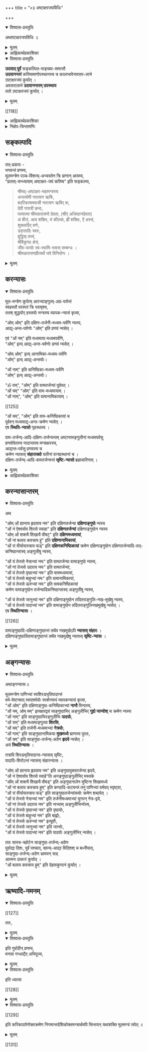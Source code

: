 +++
title = "०३ अष्टाक्षरजपविधिः"

+++

<details open><summary>विश्वास-प्रस्तुतिः</summary>

अथाष्टाक्षरजपविधिः ॥
</details>

<details><summary>मूलम्</summary>

अथाष्टाक्षरजपविधिः ॥
</details>

<details><summary>आह्निकार्थप्रकाशिका</summary>

ततोऽष्टाक्षरजपम् आह – **अथाष्टाक्षरजप** इति ।  
मया प्रदर्श्यत इति शेषः ।  
आचमन-प्रकरणोदाहृत-वचनानुसारेण  
सन्ध्यान्ताचमनम् एकं कृत्वा  
मूल-मन्त्र-जपः कार्य इति बोध्यम् ।  
तदुक्तं – 

> मद्-भक्ता ये नर-श्रेष्ठा  
मद्गता मत्परायणाः ।  
मद्-याजिनो मन्-नियमास्  
**तान्** प्रयत्नेन **पूजयेत्** ॥  
तेषान्तु पावनायाहं  
नित्यम् एव युधिष्ठिर ।  
उभे सन्ध्ये **ऽधितिष्ठामि**  
ह्य् अस्कन्नं तद्-व्रतम् मम ॥  
तस्माद् अष्टाक्षरम् मन्त्रं  
मद्-भक्तैर् वीत-कल्मषैः ।  
सन्ध्या-कालेषु **जप्तव्यं**,  
सततञ् चात्म-शुद्धये ॥ 

इति श्रीवैष्णव-धर्म-शास्त्रोक्तश्रीमदष्टाक्षरजपोपि सन्ध्यायामवसरे कार्यः इति ।
</details>

<details open><summary>विश्वास-प्रस्तुतिः</summary>

**उदयात् पूर्वं** सङ्कल्पित-सङ्ख्या-समाप्तौ  
**उदयानन्तरं** करिष्यमाणोपस्थानस्य च कालाभावेनावसर-लाभे  
ऽष्टाक्षरजपं कुर्यात् ।  
अवसरालाभे **उदयानन्तरम् उपस्थाय**  
ततो ऽष्टाक्षरजपं कुर्यात् ।
</details>

<details><summary>मूलम्</summary>

उदयात्पूर्वं सङ्कल्पितसङ्ख्यासमाप्तौ उदयानन्तरं करिष्यमाणोपस्थानस्य च कालाभावेनावसरलाभेऽष्टाक्षरजपं कुर्यात् । अवसरालाभे उदयानन्तरमुपस्थाय ततोऽष्टाक्षरजपं कुर्यात् ।
</details>

[[118]]

<details><summary>आह्निकार्थप्रकाशिका</summary>

अत्र गायत्र्य्-उपस्थानात् पूर्वम् एवाष्टाक्षर-जपः आचार्य-पादाभिमत इत्येकेतरोक्तं  
प्रमाण-न्यायाचार्यपाद-श्रीसूक्ति-विरुद्धम् इति  
हृदि निधाय  
उदाहृताचार्य-पाद-श्रीसूक्त्य्-अभिप्रेतार्थम् आह - **उदयात्पूर्वमि**त्यादिना । 

न च 

> सङ्कल्पित-सङ्ख्यात-गायत्री-जपानन्तरम्  
उपस्थानान्तम् असङ्ख्यात-गायत्रीजपोऽनुष्ठेयः ।  
अतो नाष्टाक्षरजपावसर 

इति वाच्यम् - 

असङ्ख्यात-गायत्री-जप-नैष्फल्यस्य गायत्री-जप-प्रकरणे समर्थितत्वेन  
तत्परित्यागेनाष्टाक्षर-जपस्य कार्यत्वात् । 

अत्र वक्तव्यं सर्वं श्रीनिक्षेप-चिन्तामणौ सम्यग् अनुगृहीतम्।   
तद्-अभिप्रेतार्थाः केचन प्रदर्श्यन्ते।  
</details>

<details><summary>निक्षेप-चिन्तामणिः</summary>

"तस्माद् अष्टाक्षरं मन्त्रम्"-इत्यादि-वचन-विहिताष्टाक्षर-जपः  
नित्यः उत काम्य इति विवेचनीयम्,  
एकेतराह्निकपक्षः

> सन्ध्या-काल-विहितस् तज्-जपो नित्यः  
> सततम् इति विहितः काम्यः, 
>
>> सततं चात्मशुद्धये 
>
> इति तत्रैवात्म-शुद्धि-रूप-फल-श्रवणाद् इति ।  

तन्मन्दम् - आचार्यपाद-श्रीसूक्त्य्-अभिप्राय-न्याय-विरोधात्,  
श्री-सच्-चरित्र-रक्षायां 

> कामाधिकारत्वे सम्भवति  
> नित्यत्व-कल्पनायोगात् 

इति, 

> तत्-तद्-वाक्य-प्रकृत-फल-विशेषापेक्षया निषेध  
> इत्य् आसत्तेर् व्यवस्थाप्यम् 

इति चानुगृहीतं,  
प्रकृते आत्म-शुद्धि-कामाधिकारत्वे सम्भवति  
नित्यत्व-कल्पनं न न्याय्यम्।  

यथा +ऊर्ध्वपुण्ड्रविधौ मध्यमा-कनिष्ठिका-निषेधस्य  
निषेध-बोधक-वाक्य-समभिव्याहृत--  
वाक्यावगताङ्गुल्य्-अन्तर-फल-विषयत्वम् आसत्तेर् व्यवस्थापितं, 

सन्ध्याकालेषु जप्तव्यम् इत्य्-अत्रापि  
विधेस् समभिव्याहृत-वाक्य-प्रतिपन्नात्म-शुद्धि-फल-विषयत्वम्  
आसत्तेर् व्यवस्थाप्यम् इति,  
तत्रापि काम्य-विधिरेव । 

यद् अपरोक्तं – 

>> तेषान्तु पावनायाहं  
नित्यम् एव युधिष्ठिर ।  
उभे सन्ध्ये **ऽधितिष्ठामि**  
ह्य् अस्कन्नं तद्-व्रतम् मम ॥  
तस्माद् अष्टाक्षरम् मन्त्रं  
मद्-भक्तैर् वीत-कल्मषैः ।  
सन्ध्या-कालेषु **जप्तव्यं**,  
सततञ् चात्म-शुद्धये ॥
>
> इत्यत्र, शाबरभाष्ये -
>
>> यावज्-जीवम् अग्निहोत्रं जुहोतीत्य् अत्र  
>> जीवन-रूप-निमित्त-नैयत्येनाग्निहोत्रं नियतम् 
>
> इति भाषित-रीत्या सन्ध्याकालयोर् भगवद्-अधिष्ठान-रूप-निमित्तस्य नियतत्त्वेन  
> तन्-निमित्तक-श्रीमद्-अष्टाक्षर-जपस्यापि नियत-तमत्वं  
> सन्ध्या-कालयोस् सिद्धम् 

इति, तन् न  - 

दृष्टान्ते फलाश्रुतेः 'यावज्जीवम्' इति श्रुतेश् च  
निमित्त-नियतत्वाधीन-नित्यत्व-सिद्धाव् अपि,  
'तेषान्तु पावनाये'त्य्-आदिवचने  
पावनत्व-फलार्थ-सन्ध्या-काल-भगवद्-अधिष्ठान-रूप-  
निमित्त-नैयत्यावगमेन दृष्टान्त-वैषम्यात्,

[[119]]

तस्य निमित्तस्य 

> तस्माद् अष्टाक्षरं मन्त्रम् 

इत्यत्र तच्-छब्देन परामर्शात्,  
तद्-धेतुकस्य सन्ध्या-कालाष्टाक्षर-जपस्यात्म-शुद्धि-कामनाधिकारत्वस्य  शब्द-स्वरस-सिद्धत्वात्,  
अन्यथा पावनार्थ-सन्ध्याधिष्ठानं, 'तस्मादि'ति तच्-छब्देन परामृश्य  
तद्धेतुक-सन्ध्या-कालिकाष्टाक्षर-जप-विधानेऽपि नित्यत्वाङ्गीकारे  
तद्-वाक्यं जरद्-गवादि-वाक्यवद् अनन्वितार्थकं स्यात् । 

न चात्मशुद्धिफलकत्वं नित्यत्व-पर्यवसायीति वाच्यं – श्रुतिस्मृतिविरोधात् । 

> वैश्वानरं द्वादशकपालं निर्वपेत्  
> पुत्रे जाते यद् अष्टाकपालो भवति 

इत्यारभ्य, 

> यस्मिन् जात एताम् इष्टिं निर्वपति  
> पूत एव तेजस्व्य् अन्नाद इन्द्रियावी पशुमान् भवति 

इत्यन्तेन काम्य-फलानि प्रतिपाद्य, 

> अप वा एष सुवर्गाल् लोकाच् छिद्यत 

इति प्रत्यवाय-परिहारं श्रुतिर् आह,  
एतच्-छ्रुति-विहित-जातेष्टि-विषयम् अधिकारं 

> प्रत्यवायपरीहारे  
> फलान्तरसमन्विते ।  
> तत्र संवलितं प्राहुर्  
> अधिकारं विचक्षणाः ॥ 

इति शास्त्रीयनियमनाधिकारे ऽन्वगृह्णन् ।  
एतत्-कारिकार्थः श्रीसारास्वादिन्याम् अवलोकनीयः ।  

अत्र पूतत्वं काम्यफलतयोक्तम् -  
स्मृतिरत्नाकरे - 

> येषां जपैश्च होमैश्च पूयन्ते 

इत्युपक्रमात्, 

> एतानि जप्यानि पुनन्ति जन्तून् 

इत्युपसंहाराच्च एते जपाः काम्या इति  
मध्याह्न-सन्ध्यायां गायत्री-व्यतिरिक्त-मन्त्राणां परिशुद्धि-फल-श्रवणेन काम्यत्वोक्तेः,  
अत्रापि काम्यत्वस्यैव वाच्यत्वात् ।  

आश्वमेधिके पञ्चाशीतितमेऽध्याये श्रीवैष्णव-धर्मशास्त्रे युधिष्ठिरः -

> वृथा च कति जन्मानि  
> वृथा दानानि कानि च ।  
> वृथा च जीवितं केषां  
> नराणां पुरुषोत्तम ॥ 

इति वृथा जन्म-दानादिकं पप्रच्छ ।  
श्रीभगवान् वृथा जन्म-दानादिकं विस्तरेण प्रतिपाद्य  
सत्-पात्र-दान-फल-कथनावसरे  
आत्म-शुद्धि-फलक-सन्ध्या-काल-तद्-इतर-कालिकाष्टाक्षर-जपं विधायाध्यायान्ते 

> एवं सर्वास्व् अवस्थासु  
> सर्वदानानि पाण्डव ।  
> मद्भक्तेभ्यः प्रदत्तानि
> स्वर्गमार्गप्रदानि वै ॥ 

इति दानफलमेव प्रतिपादितम् ।  
उपरितनाध्यायेषु च,  
आचार-दोष-ब्राह्मणादि-गुण-दोष-दान-विशेष-फलादिकम् एव प्रपञ्चितम् । 

[[120]]

तत्रैक-नवतितमेऽध्याये – 

> गायत्रीं च यथाशक्ति  
> जप्त्वा सूक्तं च मामकम् ।  
> मन्मयानि च सामानि  
> पौरुषं व्रतमेव तत् ॥  
> ततश् चालोकयेद् अर्कं  
> "हँसश् शुचिषद्" इत्यपि ।  
> प्रदक्षिणं समावृत्य  
> नमस्कृत्य दिवाकरम् ॥ 

इति गायत्री-साम-मन्व्-अशेष-जपानन्तरम्  
उपस्थान-प्रदक्षिण-नमस्कारादिकम् एव क्रमात् प्रतिपादितं,  
मध्ये नाष्टाक्षर-जपो विहितः ।  

एवं च प्रकरणानुगुण्येनात्मशुद्धि-कामनायां  
सन्ध्याकालेषु सततं चाष्टाक्षरजपः कार्य इति सिद्धम् । 

> ततः परं चाध्ययनं  
जपं भागवतो यदा ।  
कुर्यात् स्वाध्यायकालोऽसौ  
कीर्तितो मुनिपुङ्गव ॥  

> अर्चयांश् च ततो देवं  
ततो मन्त्रान् जपन्न् अपि ।  
ध्यायन्न् अपि परं देवं  
कालेषूक्तेषु पञ्चसु ॥ 

> स्वाध्यायश्च  
श्रुति-स्मृतीतिहास--  
मन्त्र-जप--  
सत्-संवाद+  
अध्यात्म-शास्त्र-श्रवण-प्रवचनाद्य्-आत्मा, 

> अत्र परिपूर्ण-ज्ञानस्य उपबृंहण-निरपेक्षस्याधिकारि-विशेषस्य  
द्वि-षड्--अष्ट--षड्-अक्षर--द्वयादि-जप एव स्वाध्याय इति,  
तत्र तद्-विधिः,  
अत एव रहस्याम्नाये वेदान्तर-निषेधेन द्वि-षट्क-मात्र-स्वाध्याय-विधानं निर्व्यूढं, 

> सङ्ग्रह-रुचीनां महामन्त्र-सक्तानां च  
> सर्व-सार-भूत-व्यापक-मन्त्र-जपोपदेशः

इति नारदीय-संहिता-वचन--वङ्गिवंशेश्वरकारिका--श्रीपाञ्चरात्ररक्षावाक्यैः  
स्वाध्यायकाल एवाष्टाक्षर-जपो नित्य इत्य् अवगम्यते,  
फलाश्रवणात् ।+++(5)+++  

श्रीचरम-श्लोकाधिकारे 

> तस्माद् अष्टाक्षरं मन्त्रम् 

इति कृत्स्नवचनम् उपादाय - 

> இப்புடைகளிலுள்ள வைகளெல்லாம் अवश्यकर्तव्य ங்களான नित्यनैमित्तिक ங்களுக்கு विरोध ம் வாராதபடி அவற்றுக்குப் போக்கிமிக்க காலத்திலேயாகக் கடவது 

इति तस्यावश्य-कर्तव्य-सन्ध्याद्य्-अनविरुद्ध-काल-कर्तव्यत्वाभिधानात् । उपरि 

> श्रौत-स्मार्ताविरुद्धेषु कालेषु जपमाचरेत् 
>
> என்று நாரதாதிகளுஞ் சொன்னார்கள் 

इति श्रीसूक्त्यापि  
श्रुति-स्मृति-विहित-सन्ध्याद्यनविरुद्धकाल एव  
भारतेतिहासाश्वमेधिक-पर्व-स्थ--  
श्रीवैष्णव-धर्म-शास्त्र-विहिताष्टाक्षर-जपाचरणं न्याय्यम् इति प्रतीयते । 

श्रीन्यायपरिशुद्धौ 

> आचारे धर्मशास्त्राणि 

इत्य् अनुगृहीतत्वेनाधिकृत-धर्म-शास्त्र-विहित--सान्ध्य-कर्माद्य्-उपरोधेनाचार+अनधिकृतेतिहास-विहिताष्टाक्षर-जपो नाचार्य-पादाभिमतः ।+++(4)+++  
स्मृत्यधिकरण-श्रीभाष्ये धर्मशास्त्रस्य  
कर्मभागोपबृंहणत्वस्य+ इतिहास-पुराणयोर् वेदान्तोपबृंहणत्वस्यानुगृहीतत्वाच् चायम् अर्थस् सिद्धः ।

[[121]]

श्रीपाञ्चरात्ररक्षायां गायत्रीजपविध्य्-अनन्तरं 

> न च क्रमन्न च हसन् 

इत्यादिना 

> इत्यादयश्च जपकालनियमाः 

इति जपकाल-नियमम् उक्त्वा 

> मद्भक्ता ये नरश्रेष्ठाः 

इत्यादिना 

> श्रीवैष्णव-धर्मशास्त्रोक्त-श्रीमद्-अष्टाक्षर-जपोऽपि  
> यथाशक्ति सन्ध्यायाम् अवसरे कार्यः 

इति अष्टाक्षरजपं प्रसङ्गाद् अभिधाय,  
'प्राणायामेने'त्यादिना गायत्री-जप-विशेषम् उक्त्वा,  
गायत्र्य्-अष्टाक्षरादि-जप-साधारण्येन  
जपस्थान-गणन-साधन--तत्-प्रकार--जप-प्रभाव--  
जप-मध्य-गत-गुरु-वैष्णवीय-सम्भाषणादि-पूजानुमति--  
सप्रणव-सङ्ख्यात-मानस-जपादिकं कथितम् ।  

उपस्थानात् पूर्वम् एवाष्टाक्षरजपः आचार्यपादाभिमत  
इति वदद्भिः पाठ-क्रम एव नियामक इति वक्तव्यम् । 

> प्राङ्मुखः प्राग्-उदङ्-मुखो वा तिष्ठन्  
> गायत्रीम् आवर्त्य  
> पूर्ववत् कृत-प्राणायाम-त्रयः  
> सन्ध्योपस्थान-सङ्कल्प-पूर्वकम्  
> उत्तमे शिखर इति मन्त्रेण  
> गायत्रीम् अनुज्ञाप्य 

इत्य्-आदि-श्रीसूक्तौ क्त्वा-श्रुत्या गायत्र्य्-अनन्तरम् उपस्थानक्रमः प्रतीतः ।  
अयं च क्रमः श्रीपाञ्चरात्ररक्षायां 

> स्वसूत्रविहितम् एव सन्ध्योपासनादिकं कर्तृम् उचितम् 

इत्यत्र साधकतया उदाहृतैः, 

> पाद्मे च शौचाचमन-दन्त-धावन-स्नानानि यथा-क्रमं विधायानन्तरम् एवं सन्ध्योपासनम् उक्तम् 
>
>> आचम्य प्रोक्षयेद् दर्भ-  
> वारिभिर् मन्त्रवत् तनुम् ।

इत्य्-आद्य्-उदाहृतैः 

> तर्पयेद् उपविश्याथ  
तत्तन्-मन्त्रम् उदीरयन् ।  
देवादीन् सलिले तिष्ठन्  
सावित्रीं प्राङ्मुखो जपेत् ॥  
यावत्-सूर्योदयं दृष्ट्वा  
प्राञ्जलिस् तिमिरापहम् ।  
उपस्थाय स्वशाखोक्तैः  
मन्त्रैर्ध्येयं हृदि स्थितम् ॥ 

इति वचनैः,

[[122]]

> प्राङ्मुखस् सावित्रीं सहस्रकृत्वः आवर्तयेद् 

इत्यादिभिः 

> त्रिभिश्च प्राणायामैस्  
तांस् ततो ब्रह्म-हृदयेन  
वारुणीभ्यां सायम् उपतिष्ठते  
"इमं मे वरुण", "तत्त्वायामी"ति द्वाभ्यां,  

> एवं प्राङ्मुखः प्रातस् तिष्ठन्  
मैत्रीभ्याम् अहर् अहर् उपतिष्ठते,  
"मित्रस्य चर्षणीधृतः" "मित्रो जनान् यातयती"ति द्वाभ्यां, 

> दर्भेष्व् आसीनो दर्भान् धारयमाणः  
सावित्रीं सहस्रकृत्वः आवर्तयेत्  
शतकृत्वो ऽपरिमितकृत्वो वा, दशवारम् ।  
अथादित्यम् उपतिष्ठते,  
"उद् वयन् तमसस्परि, उदुत्यं चित्रं, तच्चक्षुर् देवहितं, य उदगात्" 

इति बोधायन-धर्म-सूत्र-वाक्यैश् च  
श्रौत-क्रमेण प्रतिपादितम् । 

गायत्री-जपोपस्थान-क्रमम् अनुसृत्याचार्यपादानुगृहीतः ।  
आचार्यपादोदाहृतेषु 

> गायत्री-जप-पर्यन्तं  
मन्त्राचमन-पूर्वकम् ।  
सान्ध्यं कर्माखिलं साधु  
समाप्य च यथाविधि ॥
>
> ततः स्व-कर्म-भोक्तारम्  
आदित्यान्तर्-अवस्थितम् ।  
उपस्थाय स्वकैर्मन्त्रैर्  
नारायणम् अतन्द्रितः ॥

> आदित्यान्तः-स्थितस्यार्घ्यं  
वितीर्य परमात्मनः ।  
प्रतिपादिकया विष्णोः  
सावित्र्या तं जपेद्-धरिम् ॥
>
> ध्यायन् जप्त्वोपतिष्ठेत  
तम् एव पुरुषोत्तमम् ।  

इति वङ्गिवंशेश्वर-नारायणमुनिवचनेषु जप्त्वा  
‘ततः’ इति श्रुत्यैव गायत्री-जपानन्तरम् उपस्थानक्रमोऽवगतः । 

> एवं **जपित्वा** गायत्रीम्  
**उपस्थाय** दिवाकरम् ।  
सूर्यस्याभिमुखं **जप्त्वा**  
गायत्रीं नियतात्मवान् ॥  
**उपस्थानं** ततः कृत्वा  
**नमस्कुर्यात्** ततो हरिम् ।  
एवं जप्त्वा यथाशक्ति  
ह्युदिते तु दिवाकरे ॥  
उत्तमेत्यनुवाकेन  
उद्वास्य तु यथागतम् 

इति वासिष्ठसंहिता-वृद्धहारीत-स्मृतिरत्नाकर-स्थ-वचनैः  
श्रौतक्रमेण गायत्री-जपानन्तर्यम्  
उपस्थाने प्रतीयते । 

पाठक्रमात् श्रौतक्रमस्य बलीयस्त्वं सर्वमीमांसकसम्मतम्,  
अनुगृहीतं च श्रीभाष्ये अर्चिरादिपादे । 

[[123]]

यद्य्-अष्टाक्षर-जपः उपस्थानात् पूर्वं नियमेनाचार्यपादाभिप्रेतः, तदा 

> प्राङ्मुखः प्राग्-उदङ्मुखो वा तिष्ठन्  
> गायत्रीमावर्त्य

इत्यनन्तरं, 

> अष्टाक्षरं जप्त्वा पूर्ववत् कृत-प्राणायामत्रयः 

इत्यादिवाक्यं रचनीयं स्यात्, न तथा रचितम् ।

> सन्ध्याकालेषु जप्तव्यम् 

इति वचन-विहिताष्टाक्षर-जपस्योदयात् पूर्वं सङ्कल्पित-समाप्तौ  
उदयानन्तरं पूर्वोपदर्शितार्ध-प्रहर-पर्यन्त-सन्ध्याकाल-करणेऽपि विधेश् चारितार्थ्य-सम्भवात्,  
तद्-वचन-बलेन  
पञ्चरात्र-स्मृति-वचन-सम्प्रदायोक्त्य्-आचार्य-पाद-श्री-सूक्त्य्-अवगत-  
प्रदर्शित-श्रौत-क्रम-बाधो न युक्त एव । किं बहुना स्मृतिरत्नकरे – 

> किञ्चिद् अभ्युदिते रवौ 

इति विहित-माघ-स्नानं स्त्री-शूद्रादि-विषयम् इति व्यवस्थाप्योक्तं — 

> विप्रादि-विषये तु सन्ध्यातिक्रम-दोषो दुर्वारस् स्यात्,  
> मार्जनाद्य्-उपस्थानान्तम् एक-कर्मत्वेन  
> मध्ये कर्मान्तरानुष्ठानायोगात्,  
> ‘उदयन्तं दिवाकरम्' इति उदय-काल-सूर्योपस्थान-विधानाच् च  
> किञ्चिद्-अभ्युदिते स्नात्वा ऽनुष्ठाने  
> मासं +++(यावत्)+++ सन्ध्यातिक्रमेणाशुचित्व-कर्मानर्हत्व-शूद्रत्वादिदोषाः प्रसज्येरन् 

इति  
मार्जनाद्य्-उपस्थानान्तम् एकं कर्म +इति  
मध्ये माघस्नानादि-क्रियानुष्ठाने दोषाश् च  
प्रतिपादिताः । 

इतराह्निके -

> माघस्नानस्य नित्यत्वात्  
किञ्चिदभ्युदिते रवौ ।  
स्त्रीणां स्मृतं द्विजानान्तु  
प्रागादित्योदयाद् इति ।  
किञ्चिद्-अभ्युदिते भानौ  
माघस्नाने कृते द्विजैः ।  
सन्ध्यातिक्रम-दोषेण  
महान् दाषो भवेद् ध्रुवम् ।  
प्रोक्षणादेर् उपस्थानान्तस्यैकत्वेन कर्मणः ॥ 

इति रत्नाकरानुसारः कृतः ।  
न हि "कर्मणि क्रियान्तरम्" इति मीमांसक-घोषितम् ।  

श्रीमद्-अष्टाक्षर-जपः  
न श्रुति-स्मृति-विहित-सान्ध्य-कर्माङ्गाद्य्-अन्तर्-भूतः, मानाभावात् । 

[[124]]

अत 

> उपस्थानान्त-सान्ध्य-कर्म-मध्ये  
उपस्थानोपरोधेन क्रियान्तराष्टाक्षर-जप-कर्तव्यत्व-कथनं  
प्रमाणाचार्य-पाद-श्रीसूक्ति--स्व-मूल-ग्रन्थ--स्वोक्ति--मीमांसक-वाक्य-विरुद्धम् 

इति,  

>> उपस्थानात् पूर्वम् एवाष्टाक्षर-जप-पक्षः आचार्यपादाभिमत 
>
> इति कथनम् अविमर्श-कृतम् 

इति सद्-उपदेश--पूर्वकाचार्यपाद-सर्व-श्रीसूक्ति--मीमांसा-न्याय-विमर्श-कृद्भिर् अनुसन्धेयम् ।  

अष्टाक्षर-जप-प्रभावादिकं तत्र तत्रोक्तं द्रष्टव्यम् ।
</details>

## सङ्कल्पादि
<details open><summary>विश्वास-प्रस्तुतिः</summary>

तत्-प्रकारः -  
भगवन्तं प्रणम्य,  
मूलमन्त्रेण पञ्च-विंशत्य्-अभ्यस्तेन त्रिः प्राणान् आयम्य,  
"प्रातस्-सन्ध्यायाम् अष्टाक्षर-जपं करिष्य" इति सङ्कल्प्य,  

> श्रीमद्-अष्टाक्षर-महामन्त्रस्य  
> अन्तर्यामी नारायण ऋषिः,  
> बदरिकाश्रमवासी नारायण ऋषिर् वा,  
> देवी गायत्री छन्दः,  
> परमात्मा श्रीमन्नारायणो देवता,  (श्रीर् अधिष्ठानदेवता)  
> अं बीजं, आय शक्तिः, मं कीलकं, ह्रीं शक्तिः, ऐं अस्त्रं,  
> शुक्लादिर् वर्णः,  
> उदात्तादिः स्वरः,  
> बुद्धिस् तत्त्वं,  
> श्रीवैकुण्ठः क्षेत्रं,  
> जीव-परयोः स्व-स्वामि-भावस् सम्बन्धः ।  
> श्रीमन्नारायणप्रीत्यर्थे जपे विनियोगः । 
</details>

<details><summary>मूलम्</summary>

तत्प्रकारः - भगवन्तं प्रणम्य, मूलमन्त्रेण पञ्चविंशत्यभ्यस्तेन त्रिःप्राणानायम्य, प्रातस्सन्ध्यायामष्टाक्षरजपं करिष्य सति सङ्कल्प्य, श्रीमदष्टाक्षरमहामन्त्रस्य अन्तर्यामी नारायण ऋषिः, बदरिकाश्रमवासी नारायण ऋषिर्वा, देवी गायत्री छन्दः, परमात्मा श्रीमन्नारायणो देवता,  (श्रीरधिष्ठानदेवता) अं बीजं, आय शक्तिः, मं कीलकं, ह्रीं शक्तिः, ऐं अस्त्रं, शुक्लादिर्वर्णः, उदात्तादिः स्वरः, बुद्धिस्तत्वं, श्रीवैकुण्ठः क्षेत्रं, जीवपरयोः स्वस्वामिभावस्सम्बन्धः । श्रीमन्नारायणप्रीत्यर्थे जपे विनियोगः ।
</details>

## करन्यासः
<details open><summary>विश्वास-प्रस्तुतिः</summary>

मूल-मन्त्रेण कूर्परम् आरभ्याङ्गुल्य्-अग्र-पर्यन्तं  
स्वहस्तौ परस्परं त्रिः परामृश्य,  
ततश् शुद्धयोर् हस्तयोः मन्त्रस्य व्यापक-न्यासं कृत्वा,  

"ओम् ओम्" इति दक्षिण-तर्जनी-मध्यम-पर्वणि न्यस्य,  
आद्य्-अन्त-पर्वणोः "ओम्" इति प्रणवं न्यसेत् ।  

एवं "ओं नम्" इति मध्यमाया मध्यमपर्वणि,  
"ओम्" इत्य् आद्य्-अन्त-पर्वणोः प्रणवं न्यसेत् ।  

"ओम् ओम्" इत्य् आनामिका-मध्यम-पर्वणि  
"ओम्" इत्य् आद्य्-अन्तयोः।  

"ओं नाम्" इति कनिष्ठिका-मध्यम-पर्वणि  
"ओम्" इत्य् आद्य्-अन्तयोः।   

"ॐ राम्", "ओम्" इति वामतर्जन्यां पूर्ववत् ।  
"ओं यम्" "ओम्" इति वाम-मध्यमायाम् ।  
"ओं णाम्", "ओम्" इति वामानामिकायाम् । 

[[125]]

"ओं यम्", "ओम्" इति वाम-कनिष्ठिकायां च  
पूर्ववन् मध्यमाद्य्-अन्त-क्रमेण न्यसेत् ।  
एष **स्थिति-न्यासो** गृहस्थस्य । 

वाम-तर्जन्य्-आदि-दक्षिण-तर्जन्यन्तम् अष्टानामङ्गुलीनां मध्यमपर्वसु  
प्रणवोपेतस्य नादान्तस्य मन्त्राक्षरस्य,  
आद्यन्त-पर्वसु प्रणवस्य च  
क्रमेण न्यासस् **संहाराख्यो** यतीनां वानप्रस्थानां च ।  
दक्षिण-तर्जन्य्-आदि-वामतर्जन्यन्तं **सृष्टि-न्यासो** ब्रह्मचारिणाम् । 
</details>

<details><summary>मूलम्</summary>

मूलमन्त्रेण कूर्परमारभ्याङ्गुल्यग्रपर्यन्तं स्वहस्तौ परस्परं त्रिः परामृश्य, ततश्शुद्धयोर्हस्तयोः मन्त्रस्य व्यापकन्यासं कृत्वा, ओमोमिति दक्षिणतर्जनीमध्यमपर्वणि न्यस्य, आद्यन्तपर्वणोः ओमिति प्रणवं न्यसेत् । एवं ओं नमिति मध्यमाया मध्यमपर्वणि, ओमित्याद्यन्तपर्वणोः प्रणवं न्यसेत् । ओमोमित्यानामिकामध्यमपर्वणि ओमित्याद्यन्तयोः। ओं नामिति कनिष्ठिकामध्यमपर्वणि ओमित्याद्यन्तयोः । औं रां ओमिति वामतर्जन्यां पूर्ववत् । ओं यं ओमिति वाममध्यमायाम् । ओं णां ओमिति वामानामिकायाम् ।

[[125]]

ओं यं ओमिति वामकनिष्ठिकायां च पूर्ववन्मध्यमाद्यन्तक्रमेण न्यसेत् । एष स्थितिन्यासो गृहस्थस्य । वामतर्जन्यादिदक्षिणतर्जन्यन्तम् अष्टानामङ्गुलीनां मध्यमपर्वसु प्रणवोपेतस्य नादान्तस्य मन्त्राक्षरस्य आद्यन्तपर्वसु प्रणवस्य च क्रमेण न्यासस्संहाराख्यो यतीनां वानप्रस्थानां च । दक्षिणतर्जन्यादिवामतर्जन्यन्तं सृष्टिन्यासो ब्रह्मचारिणाम् । 
</details>


<details><summary>आह्निकार्थप्रकाशिका</summary>

अथाष्टाक्षरजपप्रकारमाह **तत्प्रकार** इत्यादिना ।  
पाद्मे चर्यापादे तृतीयाध्याये -

> तलं पृष्ठं च करयोश्शोधयित्वास्त्रविद्यया ।  
अङ्गुलीनां च सर्वासां पर्वस्वाद्यन्तवर्तिषु ॥  
इष्यते प्रणवन्यासः मध्यमेषु च पर्वसु ।  
मन्त्राक्षराणि विन्यस्य न्यास एष सनातनः ॥  
पर्वदक्षिणतर्जन्याः प्रक्रम्याङ्गुलिपर्वसु ।  
दक्षिणेतरतर्जन्याः पर्वान्तं साधकोत्तमः ॥  
सृष्टिन्यासमिमं कुर्यात् व्यत्यासे न तु संहृतिः ।  
प्रक्रम्य तर्जनीपर्वकनिष्ठापर्वविश्रमः ॥  
स्थितावष्टाक्षरस्यैष मन्त्रन्यास उदीरितः ।


> ताभ्यां पादादिमूर्द्धान्तं देहे न्यस्येत्समन्ततः ॥  
व्यापकं कञ्चुकं यद्वत् मन्त्रस्त्वक्षरशस्ततः ।  
मूर्ध्नि नेत्रे मुखे चित्ते नाभ्यां गुह्ये च जानुनि ॥
>
> [[130]]
>
> चरणौ क्रमशः सृष्टौ न्यासो मन्त्रस्य इष्यते ।  
विपरीतक्रमो ज्ञेयः संहृतौ पालने पुनः ॥  
नाभ्यादिहृदयान्तेषु न्यासोऽङ्गेषु प्रकीर्तितः ।  
अष्टाक्षरस्य मन्त्रस्य स्थानान्येतानि, तानि च  …॥

> मूर्ध्नि मध्यमयाङ्गुल्या तर्जन्या सा च चक्षुषोः ।  
न्यसेन्मुखेऽनामिकया चाङ्गुष्ठेन च मन्त्रवित् ॥  
अङ्गुष्ठतर्जनीभ्यान्तु हृदये न्यसनं भवेत् ।  
तथाङ्गुष्ठकनिष्ठाभ्यां नाभौ न्यासः प्रशस्यते ॥  
विनाङ्गुष्ठेन शेषाभिः गुह्ये जानुनि चोभयोः ।  
समस्ताभिश्चरणयोरित्यष्टाक्षरभूमयः ॥

इति सङ्ग्रहेण करन्यासाङ्गन्यासभेदाः प्रदर्शिताः ।  
पराशरसंहितायाम् –

> अष्टाक्षरस्य मन्त्रस्य  
नरनारायणेति च ।  
ऋषिं चोक्त्वा ततो देवं  
नरनारायणेति च ॥

वासिष्ठसंहितायाम्

> अष्टाक्षरस्य मन्त्रस्य  
ऋषिर्नारायणः स्मृतः ।  
छन्दश्च देवी गायत्री  
देवो नारायणस्स्वयम् ॥

इति ऋष्यादिकं प्रदर्शितम् ।

> ऋषयेऽष्टाक्षरस्यान्तर्यामिणे हरये नमः

इति वङ्गिवंशेश्वरोक्तेः अन्तर्यामी नारायण ऋषिरित्युक्तम् ।  
भाष्यकारानुक्तो मन्त्र-न्यासस्  
तच्-छिष्याद्य्-उक्त-प्रकारेणानुष्ठेय  
इति ज्ञापनाय इत्य्  
आचार्यपाद-श्रीसूक्तेर्  
वङ्गिवंशेश्वरोक्त-न्यासादिकम् अत्रानुगृहीतम् ।
</details>

## करन्यासान्तरम्
<details open><summary>विश्वास-प्रस्तुतिः</summary>

अथ  

"ओम् ओं ज्ञानाय हृदयाय नम" इति दक्षिणतर्जन्या **दक्षिणाङ्गुष्ठे** न्यस्य  
"ओं नं ऐश्वर्याय शिरसे स्वाहा" इति **दक्षिणतर्जन्यां** दक्षिणाङ्गुष्ठेन न्यस्य  
"ओम् ओं शक्त्यै शिखायै वौषट्" इति **दक्षिणमध्यमायां**,  
"ओं नां बलाय कवचाय हुं" इति **दक्षिणानामिकायां**,  
"ओं रां वीर्यायास्त्राय फड्" इति **दक्षिणकनिष्ठिकायां** क्रमेण दक्षिणाङ्गुष्ठेन दक्षिणतर्जन्यादि-तत्-कनिष्ठान्तास्व् अङ्गुलीषु न्यस्य,  

"ओं यं तेजसे नेत्राभ्यां नमः" इति वामतर्जन्या वामाङ्गुष्ठे न्यस्य,  
"ओं णां तेजसे उदराय नमः" इति वामतर्जन्यां,  
"ओं यं तेजसे पृष्ठाभ्यां नमः" इति वाममध्यमायां,  
"ओं यं तेजसे बाहुभ्यां नमः" इति वामानामिकायां,  
"ओं यं तेजसे ऊरुभ्यां नमः" इति वामकनिष्ठिकायां  
क्रमेण वामाङ्गुष्ठेन तर्जन्यादिकनिष्ठान्तास्व् अङ्गुलीषु न्यस्य, 

"ओं यं तेजसे जानुभ्यां नम" इति दक्षिणाङ्गुष्ठेन तदितराङ्गुलि-नख-मुखेषु न्यस्य,  
"ओं यं तेजसे पादाभ्यां नम" इति वामाङ्गुष्ठेन तदितराङ्गुलिनखमुखेषु न्यसेत् ।  
एष **स्थितिन्यासः** । 

[[126]]

वामाङ्गुष्ठादि-दक्षिणाङ्गुष्ठान्तं तथैव नखमुखेऽपि **न्यासस् संहारः** ।  
दक्षिणाङ्गुष्ठादिवामाङ्गुष्ठान्तं तथैव नखमुखेषु न्यासस् **सृष्टि-न्यासः** । 
</details>

<details><summary>मूलम्</summary>

अथ ओमों ज्ञानाय हृदयाय नम इति ~~दक्षिणतर्जन्यां दक्षिणाङ्गुष्ठेन~~ न्यस्य ओं नं ऐश्वर्याय शिरसे स्वाहा इति दक्षिणतर्जन्यां दक्षिणाङ्गुष्ठेन न्यस्य ओ मों शक्त्यै शिखायै वौषट् इति दक्षिणमध्यमायां, ओं नां बलाय कवचाय हुं इति दक्षिणानामिकायां, ओं रां वीर्यायास्त्राय फडिति दक्षिणकनिष्ठिकायां क्रमेण दक्षिणाङ्गुष्ठेन दक्षिणतर्जन्यादितत्कनिष्ठान्तास्वङ्गुलीषु न्यस्य, ओं यं तेजसे नेत्राभ्यां नमः इति वामतर्जन्या वामाङ्गुष्ठे न्यस्य, ओं णां तेजसे उदराय नमः इति वामतर्जन्यां, ओं यं तेजसे पृष्ठाभ्यां नमः इति वाममध्यमायां, ओं यं तेजसे बाहुभ्यां नमः इति वामानामिकायां, ओं यं तेजसे ऊरुभ्यां नमः इति, वामकनिष्ठिकायां क्रमेण वामाङ्गुष्ठेन तर्जन्यादिकनिष्ठान्तास्वङ्गुलीषु न्यस्य, ओं यं तेजसे जानुभ्यां नम इति दक्षिणाङ्गुष्ठेन तदितराङ्गुलिनखमुखेषु न्यस्य, ओं यं तेजसे पादाभ्यां नम इति वामाङ्गुष्ठेन तदितराङ्गुलिनखमुखेषु न्यसेत् । एष स्थितिन्यासः ।

[[126]]

वामाङ्गुष्ठादिदक्षिणाङ्गुष्ठान्तं तथैव नखमुखेऽपि न्यासस्संहारः । दक्षिणाङ्गुष्ठादिवामाङ्गुष्ठान्तं तथैव नखमुखेषु न्यासस्सृष्टिन्यासः ।
</details>

## अङ्गन्यासः
<details open><summary>विश्वास-प्रस्तुतिः</summary>

अथाङ्गन्यासः॥ 

मूलमन्त्रेण पाणिभ्यां स्वशिरःप्रभृतिपादान्तं  
वर्म-वेष्टनवत् स्वपार्श्वयोः स्पर्शनरूपं व्यापकन्यासं कृत्वा,  
"ओं ओम्" इति दक्षिणाङ्गुष्ठ-कनिष्ठिकाभ्यां **नाभौ** विन्यस्य,  
"ओं नम्, ओम् मम्" इत्यक्षरद्वयं व्यङ्गुष्ठाभिर् अङ्गुलीभिर् **गुह्ये जान्वोश्** च क्रमेण न्यस्य  
"ओं नाम्" इति साङ्गुष्ठाभिरङ्गुलीभिः **पादयोः**,  
"ओं राम्" इति मध्यमाङ्गुल्या **शिरसि**,  
"ओं यम्" इति तर्जनी-मध्यमाभ्यां **नेत्रयोः**,  
"ओं णाम्" इति साङ्गुष्ठानामिकया **मुखमध्ये** घ्राणस्य पुरतः,  
"ओं यम्" इति साङ्गुष्ठ-तर्जन्य्-अग्रेण **हृदये** न्यसेत् ।  
अयं **स्थितिन्यासः** ।  

तत्रापि शिरःप्रभृतिपादान्त-न्यासस् सृष्टिः,  
पादादि-शिरोऽन्तं न्यासस् संहारन्यासः । 

"ओम् ओं ज्ञानाय हृदयाय नम" इति अङ्गुष्ठयुक्ततर्जन्या हृदये,  
"ओं नं ऐश्वर्याय शिरसे स्वाहे"ति अनङ्गुष्ठाङ्गुलीभिर् मस्तके  
"ओंम् ओं शक्त्यै शिखायै वौषड्" इति अङ्गुष्ठनालेन मुष्टिना शिखामध्ये  
"ओं नां बलाय कवचाय हुम्" इति कण्ठादि-कट्यन्तं तनुं पाणिभ्यां वर्मवत् स्पृष्ट्वा,  
"ओं रां वीर्यायास्त्राय फड्" इति साङ्गुष्ठतर्जन्यांसयोः क्रमेण शब्दयेत् ।  
"ओं यं तेजसे नेत्राभ्यां नम" इति तर्जनीमध्यमाभ्यां युगपन् नेत्र-द्वये,  
"ओं णां तेजसे उदराय नम" इति नाभ्याम् अङ्गुलीभिर्न्यस्य,  
"ओं यं तेजसे पृष्ठाभ्यां नम" इति पृष्ठयोः,  
"ओं यं तेजसे बाहुभ्यां नम" इति बाह्वोः,  
"ओं यं तेजसे ऊरुभ्यां नम" इत्यूर्वोः,  
"ओं यं तेजसे जानुभ्यां नम" इति जान्वोः,  
"ओं यं तेजसे पादाभ्यां नम" इति पादयोः अङ्गुलीभिर् न्यसेत् ।  

ततः सास्त्र-च्छोटेन साङ्गुष्ठ-तर्जन्य्-अग्रेण  
पूर्वाद्या दिशः, पूर्वं पश्चात्, वह्न्य्-आद्या विदिशश् च बध्नीयात्,  
साङ्गुष्ठ-तर्जन्य्-अग्रेण भ्रामयन् सन्न्  
आत्मनः प्राकारं कुर्यात्  ।  
"ओं बलाय कवचाय हुम्" इति देहावकुण्ठनं कुर्यात् । 
</details>

<details><summary>मूलम्</summary>

अथाङ्गन्यासः मूलमन्त्रेण पाणिभ्यां स्वशिरःप्रभृतिपादान्तं वर्मवेष्टनवत् स्वपार्श्वयोः स्पर्शनरूपं व्यापकन्यासं कृत्वा, ओं ओमिति दक्षिणाङ्गुष्ठकनिष्ठिकाभ्यां नाभौ विन्यस्य, ओं नं ~~ओमोमित्यक्षरद्वयं~~ व्यङ्गुष्ठाभिरङ्गुलीभिर्गुह्ये जान्वोश्च क्रमेण न्यस्य ओं नामिति साङ्गुष्ठाभिरङ्गुलीभिः पादयोः, ओं रामिति मध्यमाङ्गुल्या शिरसि, ओं यमिति तर्जनी-मध्यमाभ्यां नेत्रयोः, ओं णामिति साङ्गुष्ठानामिकया मुखमध्ये घ्राणस्य पुरतः, ओं यमिति साङ्गुष्ठतर्जन्यग्रेण हृदये न्यसेत् । अयं स्थितिन्यासः । तत्रापि शिरःप्रभृतिपादान्तन्यासस्सृष्टिः, पादादिशिरोन्तं न्यासस्संहारन्यासः । ओं ओं ज्ञानाय हृदयाय नम इति अङ्गुष्ठयुक्ततर्जन्या हृदये, ओं नं ऐश्वर्याय शिरसे स्वाहेति अनङ्गुष्ठाङ्गुलीभिर्मस्तके ओंमों शक्त्यै शिखायै वौषडिति अङ्गुष्ठनालेन मुष्टिना शिखामध्ये ओं नां बलाय कवचाय हुमिति कण्ठादिकट्यन्तं तनुं पाणिभ्यां वर्मवत् स्पृष्ट्वा, ओं रां वीर्यायास्त्राय फडिति साङ्गुष्ठतर्जन्यांसयोः क्रमेण शब्दयेत् । ओं यं तेजसे नेत्राभ्यां नम इति तर्जनीमध्यमाभ्यां युगपन्नेत्रद्वये, ओं णां तेजसे उदराय नम इति नाभ्यामङ्गुलीभिर्न्यस्य, ओं यं तेजसे पृष्ठाभ्यां नम इति पृष्ठयोः, ओं यं तेजसे बाहुभ्यां नम इति बाह्वोः, ओं यं तेजसे ऊरुभ्यां नम इत्यूर्वोः, ओं यं तेजसे जानुभ्यां नम इति जान्वोः, ओं यं तेजसे पादाभ्यां नम इति पादयोः अङ्गुलीभिर्न्यसेत् । ततः सास्त्रच्छोटेन साङ्गुष्ठतर्जन्यग्रेण पूर्वाद्या दिशः पूर्वं पश्चात् वह्न्याद्या विदिशश्च बध्नीयात्, साङ्गुष्ठतर्जन्यग्रेण भ्रामयन् सन्नात्मनः प्राकारं कुर्यात् । ओं बलाय कवचाय हुमिति देहावकुण्ठनं कुर्यात् ।
</details>

## ऋष्यादि-नमनम्
<details open><summary>विश्वास-प्रस्तुतिः</summary>

[[127]]

ततः, 
</details>

<details><summary>मूलम्</summary>

[[127]]

ततः, 
</details>


<div class="js_include" url="/AgamaH_vaiShNavaH/prakIrNa-mantrAdi/padyam/aShTAxara-RShyAdi-namaskAraH/"  newLevelForH1="5" includeTitle="false"> </div>  

<details open><summary>विश्वास-प्रस्तुतिः</summary>

इति गुर्वादीन् प्रणम्य,  
मनसा गन्धाद्यैर् अभिपूज्य,
</details>

<details><summary>मूलम्</summary>

इति गुर्वादीन् प्रणम्य,  
मनसा गन्धाद्यैर् अभिपूज्य,
</details>


<div class="js_include" url="/AgamaH_vaiShNavaH/prakIrNa-mantrAdi/padyam/savyam_pAdam/"  newLevelForH1="5" includeTitle="false"> </div>  


<details open><summary>विश्वास-प्रस्तुतिः</summary>

इति ध्यात्वा

[[128]]
</details>

<details><summary>मूलम्</summary>

इति ध्यात्वा

[[128]]
</details>

<div class="js_include" url="/rAmAnujIyam/kriyA/kArikA-darpaNaH/omarthAya"  newLevelForH1="5" includeTitle="false"> </div>  


<details open><summary>विश्वास-प्रस्तुतिः</summary>


[[129]]

इति करिकादर्पणोक्तक्रमेण निगमान्तदेशिकोक्तमन्त्रार्थमपि चिन्तयन् यथाशक्ति मूलमन्त्रं जपेत् ॥
</details>

<details><summary>मूलम्</summary>

[[129]]
इति करिकादर्पणोक्तक्रमेण निगमान्तदेशिकोक्तमन्त्रार्थमपि चिन्तयन् यथाशक्ति मूलमन्त्रं जपेत् ॥
</details>



[[131]]